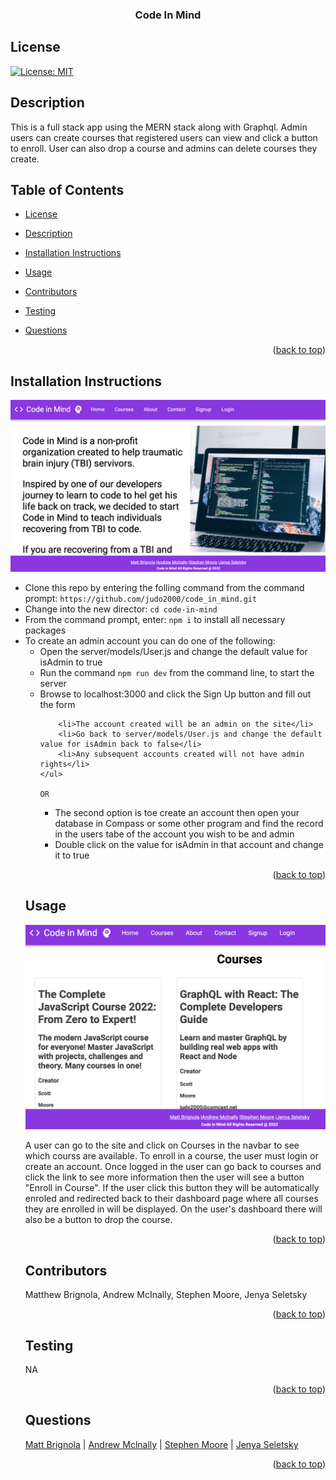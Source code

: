<div id="top"></div>
    <h3 align="center">Code In Mind</h3>

## License

[![License: MIT](https://img.shields.io/badge/License-MIT-yellow.svg)](https://opensource.org/licenses/MIT)

## Description

This is a full stack app using the MERN stack along with Graphql. Admin users can create courses that registered users can view and click a button to enroll. User can also drop a course and admins can delete courses they create.

## Table of Contents

- [License](#license)
- [Description](#description)
- [Installation Instructions](#installation-instructions)
- [Usage](#usage)
- [Contributors](#contributors)
- [Testing](#testing)
- [Questions](#questions)

  <p align="right">(<a href="#top">back to top</a>)</p>

## Installation Instructions

![!Code_in_Mind](img/login.png)

  <ul>
    <li>Clone this repo by entering the folling command from the command prompt: <code>https://github.com/judo2000/code_in_mind.git</code></li><li>Change into the new director: <code>cd code-in-mind</code></li>
    <li>From the command prompt, enter: <code>npm i</code> to install all necessary packages</li>
    <li>To create an admin account you can do one of the following:
      <ul>
        <li>Open the server/models/User.js and change the default value for isAdmin to true</li>
        <li>Run the command <code>npm run dev</code> from the command line, to start the server</li>
        <li>Browse to localhost:3000 and click the Sign Up button and fill out the form</li>

        <li>The account created will be an admin on the site</li>
        <li>Go back to server/models/User.js and change the default value for isAdmin back to false</li>
        <li>Any subsequent accounts created will not have admin rights</li>
    </ul>

    OR

  <ul><li>The second option is toe create an account then open your database in Compass or some other program and find the record in the users tabe of the account you wish to be and admin</li><li>Double click on the value for isAdmin in that account and change it to true</li></ul></li></ul>
  
  <p align="right">(<a href="#top">back to top</a>)</p>
  
  ## Usage

![!Code_in_Mind](img/courses.png)

A user can go to the site and click on Courses in the navbar to see which courss are available. To enroll in a course, the user must login or create an account. Once logged in the user can go back to courses and click the link to see more information then the user will see a button "Enroll in Course". If the user click this button they will be automatically enroled and redirected back to their dashboard page where all courses they are enrolled in will be displayed. On the user's dashboard there will also be a button to drop the course.

  <p align="right">(<a href="#top">back to top</a>)</p>
  
    
  ## Contributors
  Matthew Brignola, Andrew McInally, Stephen Moore, Jenya Seletsky

  <p align="right">(<a href="#top">back to top</a>)</p>

## Testing

NA

  <p align="right">(<a href="#top">back to top</a>)</p>

## Questions

<a class="hoverable" href="https://linktr.ee/matthewbrignola" target="_blank">Matt
Brignola</a> |
<a class="hoverable" href="https://linktr.ee/AndrewMcInally" target="_blank">Andrew
Mclnally</a> |
<a class="hoverable" href="https://linktr.ee/stephensmoore" target="_blank">Stephen Moore</a> |
<a class="hoverable" href="https://linktr.ee/jenya10016" target="_blank">Jenya
Seletsky</a>

  <p align="right">(<a href="#top">back to top</a>)</p>
